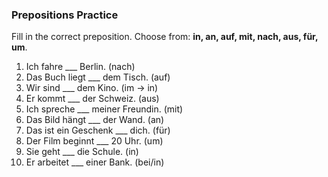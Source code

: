 ### Prepositions Practice

Fill in the correct preposition. Choose from: **in, an, auf, mit, nach, aus, für, um**.

1. Ich fahre \_\_\_ Berlin. (nach)
2. Das Buch liegt \_\_\_ dem Tisch. (auf)
3. Wir sind \_\_\_ dem Kino. (im -> in)
4. Er kommt \_\_\_ der Schweiz. (aus)
5. Ich spreche \_\_\_ meiner Freundin. (mit)
6. Das Bild hängt \_\_\_ der Wand. (an)
7. Das ist ein Geschenk \_\_\_ dich. (für)
8. Der Film beginnt \_\_\_ 20 Uhr. (um)
9. Sie geht \_\_\_ die Schule. (in)
10. Er arbeitet \_\_\_ einer Bank. (bei/in)
